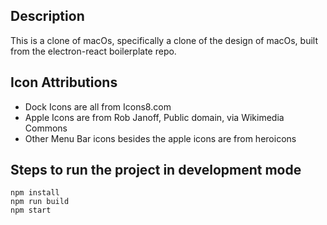 ## Description

This is a clone of macOs, specifically a clone of the design of macOs, built from the electron-react boilerplate repo.

## Icon Attributions

- Dock Icons are all from Icons8.com
- Apple Icons are from Rob Janoff, Public domain, via Wikimedia Commons
- Other Menu Bar icons besides the apple icons are from heroicons

## Steps to run the project in development mode

```
npm install
npm run build
npm start
```
